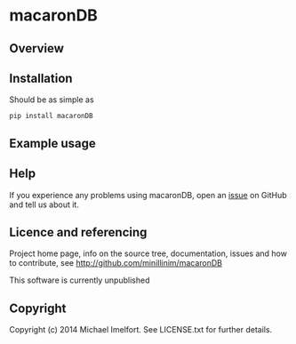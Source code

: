 # macaronDB

## Overview

## Installation

Should be as simple as

    pip install macaronDB

## Example usage

## Help

If you experience any problems using macaronDB, open an [issue](https://github.com/minillinim/macaronDB/issues) on GitHub and tell us about it.

## Licence and referencing

Project home page, info on the source tree, documentation, issues and how to contribute, see http://github.com/minillinim/macaronDB

This software is currently unpublished

## Copyright

Copyright (c) 2014 Michael Imelfort. See LICENSE.txt for further details.
